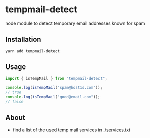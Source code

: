 # tempmail-detect
node module to detect temporary email addresses known for spam

## Installation
```sh
yarn add tempmail-detect
```

## Usage
```js
import { isTempMail } from "tempmail-detect";

console.log(isTempMail("spam@host1s.com"));
// true
console.log(isTempMail("good@email.com"));
// false
```

## About
- find a list of the used temp mail services in [./services.txt](./services.txt)